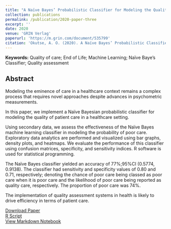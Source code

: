 ```yaml
---
title: "A Naïve Bayes’ Probabilistic Classifier for Modeling the Quality of Care in a Healthcare Setting"
collection: publications
permalink: /publication/2020-paper-three
excerpt: ''
date: 2020
venue: 'GRIN Verlag'
paperurl: 'https://m.grin.com/document/535799'
citation: 'Okutse, A. O. (2020). A Naïve Bayes’ Probabilistic Classifier for Modeling the Quality of Care in a Healthcare Setting. <i>GRIN Verlag</i>. ISBN: 978-3-346-14278-8.'
---
```

**Keywords:** Quality of care; End of Life; Machine Learning; Naïve Baye’s Classifier; Quality assessment

## Abstract

Modeling the eminence of care in a healthcare context remains a complex process that requires novel approaches despite advances in psychometric measurements. 

In this paper, we implement a Naïve Bayesian probabilistic classifier for modeling the quality of patient care in a healthcare setting.

Using secondary data, we assess the effectiveness of the Naïve Bayes machine learning classifier in modeling the probability of poor care. Exploratory data analytics are performed and visualized using bar graphs, density plots, and heatmaps. We evaluate the performance of this classifier using confusion matrices, specificity, and sensitivity indices. R software is used for statistical programming. 

The Naïve Bayes classifier yielded an accuracy of 77%;95%CI (0.5774, 0.9138). The classifier had sensitivity and specificity values of 0.80 and 0.71, respectively; denoting the chance of poor care being classed as poor care when it is poor care and the likelihood of poor care being reported as quality care, respectively. The proportion of poor care was 74%.

The implementation of quality assessment systems in health is likely to drive efficiency in terms of patient care.

[Download Paper](https://m.grin.com/document/535799) <br>
[R Script](https://github.com/okutse/okutse.github.io/blob/main/files/paper-two-RSurv.R) <br>
[View Markdown Notebook](https://okutse.github.io/) 
